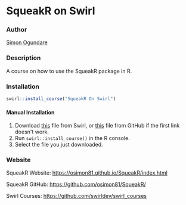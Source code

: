 SqueakR on Swirl
================

### Author

[Simon Ogundare](https://github.com/osimon81)

### Description

A course on how to use the SqueakR package in R.

### Installation

``` r
swirl::install_course("SqueakR On Swirl")
```

#### Manual Installation

1.  Download [this](http://swirlstats.com/scn/SqueakR_On_Swirl.swc)
    file from Swirl, or [this](https://github.com/osimon81/SqueakR-On-Swirl/blob/main/SqueakR_On_Swirl.swc) file from GitHub if the first link doesn't work.
2.  Run `swirl::install_course()` in the R console.
3.  Select the file you just downloaded.

### Website

SqueakR Website: <https://osimon81.github.io/SqueakR/index.html>

SqueakR GitHub: <https://github.com/osimon81/SqueakR/>

Swirl Courses: <https://github.com/swirldev/swirl_courses>
